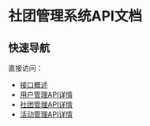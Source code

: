 # 社团管理系统API文档

## 快速导航

直接访问：

- [接口概述](api/init.md)
- [用户管理API详情](api/user.md)
- [社团管理API详情](api/club.md)
- [活动管理API详情](api/activity.md)
